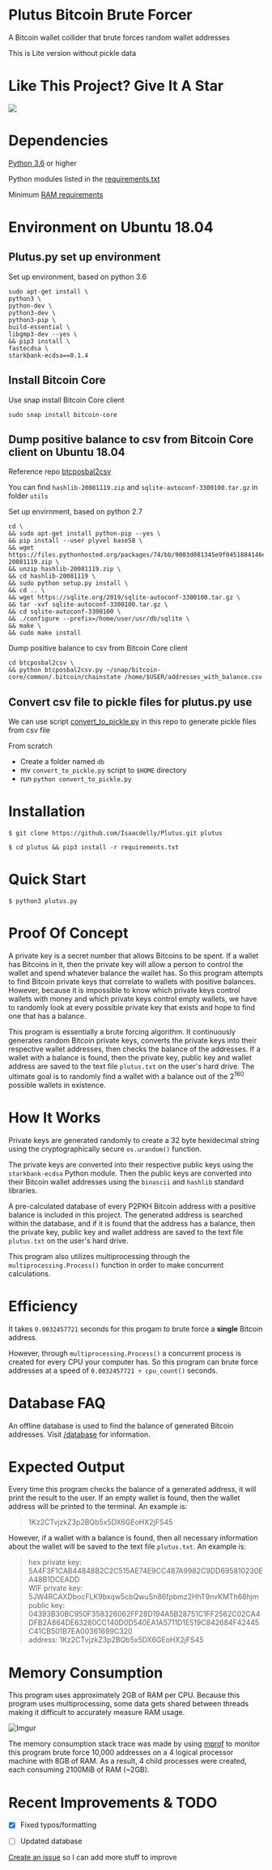 # Plutus Bitcoin Brute Forcer

A Bitcoin wallet collider that brute forces random wallet addresses  

This is Lite version without pickle data

# Like This Project? Give It A Star

[![](https://img.shields.io/github/stars/Isaacdelly/Plutus.svg)](https://github.com/Isaacdelly/Plutus)

# Dependencies

<a href="https://www.python.org/downloads/">Python 3.6</a> or higher

Python modules listed in the <a href="/requirements.txt">requirements.txt<a/>
  
Minimum <a href="#memory-consumption">RAM requirements</a>

# Environment on Ubuntu 18.04
## Plutus.py set up environment
Set up environment, based on python 3.6
```
sudo apt-get install \
python3 \
python-dev \
python3-dev \
python3-pip \
build-essential \
libgmp3-dev --yes \
&& pip3 install \
fastecdsa \
starkbank-ecdsa==0.1.4
```

## Install Bitcoin Core
Use snap install Bitcoin Core client
```
sudo snap install bitcoin-core
```

## Dump positive balance to csv from Bitcoin Core client on Ubuntu 18.04
Reference repo [btcposbal2csv](https://github.com/graymauser/btcposbal2csv)  

You can find `hashlib-20081119.zip` and `sqlite-autoconf-3300100.tar.gz` in folder `utils`  

Set up envirnment, based on python 2.7
```
cd \
&& sudo apt-get install python-pip --yes \
&& pip install --user plyvel base58 \
&& wget https://files.pythonhosted.org/packages/74/bb/9003d081345e9f0451884146e9ea2cff6e4cc4deac9ffd4a9ee98b318a49/hashlib-20081119.zip \
&& unzip hashlib-20081119.zip \
&& cd hashlib-20081119 \
&& sudo python setup.py install \
&& cd .. \
&& wget https://sqlite.org/2019/sqlite-autoconf-3300100.tar.gz \
&& tar -xvf sqlite-autoconf-3300100.tar.gz \
&& cd sqlite-autoconf-3300100 \
&& ./configure --prefix=/home/user/usr/db/sqlite \
&& make \
&& sudo make install
```

Dump positive balance to csv from Bitcoin Core client
```
cd btcposbal2csv \
&& python btcposbal2csv.py ~/snap/bitcoin-core/common/.bitcoin/chainstate /home/$USER/addresses_with_balance.csv
```

## Convert csv file to pickle files for plutus.py use
We can use script [convert_to_pickle.py](database/convert_to_pickle.py) in this repo to generate pickle files from csv file

From scratch

- Create a folder named `db`
- mv `convert_to_pickle.py` script to `$HOME` directory
- run `python convert_to_pickle.py`

# Installation

```
$ git clone https://github.com/Isaacdelly/Plutus.git plutus

$ cd plutus && pip3 install -r requirements.txt
```

# Quick Start

```
$ python3 plutus.py
```

# Proof Of Concept

A private key is a secret number that allows Bitcoins to be spent. If a wallet has Bitcoins in it, then the private key will allow a person to control the wallet and spend whatever balance the wallet has. So this program attempts to find Bitcoin private keys that correlate to wallets with positive balances. However, because it is impossible to know which private keys control wallets with money and which private keys control empty wallets, we have to randomly look at every possible private key that exists and hope to find one that has a balance.

This program is essentially a brute forcing algorithm. It continuously generates random Bitcoin private keys, converts the private keys into their respective wallet addresses, then checks the balance of the addresses. If a wallet with a balance is found, then the private key, public key and wallet address are saved to the text file `plutus.txt` on the user's hard drive. The ultimate goal is to randomly find a wallet with a balance out of the 2<sup>160</sup> possible wallets in existence. 

# How It Works

Private keys are generated randomly to create a 32 byte hexidecimal string using the cryptographically secure `os.urandom()` function.

The private keys are converted into their respective public keys using the `starkbank-ecdsa` Python module. Then the public keys are converted into their Bitcoin wallet addresses using the `binascii` and `hashlib` standard libraries.

A pre-calculated database of every P2PKH Bitcoin address with a positive balance is included in this project. The generated address is searched within the database, and if it is found that the address has a balance, then the private key, public key and wallet address are saved to the text file `plutus.txt` on the user's hard drive.

This program also utilizes multiprocessing through the `multiprocessing.Process()` function in order to make concurrent calculations.

# Efficiency

It takes `0.0032457721` seconds for this progam to brute force a __single__ Bitcoin address. 

However, through `multiprocessing.Process()` a concurrent process is created for every CPU your computer has. So this program can brute force addresses at a speed of `0.0032457721 ÷ cpu_count()` seconds.

# Database FAQ

An offline database is used to find the balance of generated Bitcoin addresses. Visit <a href="/database/">/database</a> for information.

# Expected Output

Every time this program checks the balance of a generated address, it will print the result to the user. If an empty wallet is found, then the wallet address will be printed to the terminal. An example is:

>1Kz2CTvjzkZ3p2BQb5x5DX6GEoHX2jFS45

However, if a wallet with a balance is found, then all necessary information about the wallet will be saved to the text file `plutus.txt`. An example is:

>hex private key: 5A4F3F1CAB44848B2C2C515AE74E9CC487A9982C9DD695810230EA48B1DCEADD<br/>
>WIF private key: 5JW4RCAXDbocFLK9bxqw5cbQwuSn86fpbmz2HhT9nvKMTh68hjm<br/>
>public key: 04393B30BC950F358326062FF28D194A5B28751C1FF2562C02CA4DFB2A864DE63280CC140D0D540EA1A5711D1E519C842684F42445C41CB501B7EA00361699C320<br/>
>address: 1Kz2CTvjzkZ3p2BQb5x5DX6GEoHX2jFS45<br/>

# Memory Consumption

This program uses approximately 2GB of RAM per CPU. Because this program uses multiprocessing, some data gets shared between threads making it difficult to accurately measure RAM usage.

![Imgur](https://i.imgur.com/9Cq0yf3.png)

The memory consumption stack trace was made by using <a href="https://pypi.org/project/memory-profiler/">mprof</a> to monitor this program brute force 10,000 addresses on a 4 logical processor machine with 8GB of RAM. As a result, 4 child processes were created, each consuming 2100MiB of RAM (~2GB).

# Recent Improvements & TODO

- [X] Fixed typos/formatting

- [ ] Updated database

<a href="https://github.com/Isaacdelly/Plutus/issues">Create an issue</a> so I can add more stuff to improve
